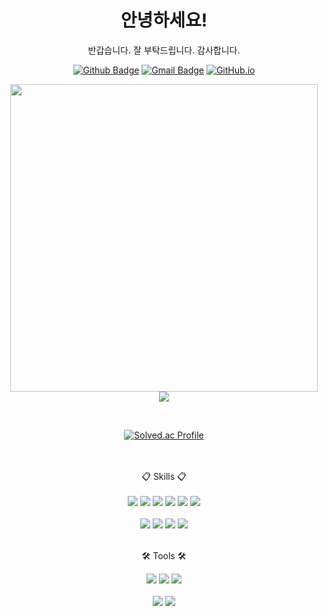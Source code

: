 <div align="center">

  # 안녕하세요!
	
   반갑습니다. 잘 부탁드립니다. 감사합니다.
  
[![Github Badge](https://img.shields.io/badge/-Seho0218-grey?style=flat&logo=github&logoColor=white&link=https://github.com/Seho0218/)](https://www.github.com/Seho0218/) 
[![Gmail Badge](https://img.shields.io/badge/-ghdtpgh8913@gmail.com-c14438?style=flat&logo=Gmail&logoColor=white&link=mailto:ghdtpgh8913@gmail.com)](mailto:ghdtphg8913@gmail.com)
[![GitHub.io](https://img.shields.io/badge/TSTORY-orange?style=flat&logoColor=white)](https://seho0218.tistory.com/)



<img src="https://github-readme-stats.vercel.app/api?username=Seho0218&hide=stars&show_icons=true&count_private=true&line_height=24" style="width: 492px"> <img src="https://github-readme-stats.vercel.app/api/top-langs/?username=Seho0218&layout=compact&langs_count=6">

<br>

[![Solved.ac Profile](http://mazassumnida.wtf/api/v2/generate_badge?boj=ghdtpgh8913)](https://solved.ac/ghdtpgh8913)

</div>
<br><br>

<div align="center">
  📋 Skills 📋
</div>
<br/>
<div align="center">
	<img src="https://img.shields.io/badge/Java-007396?style=flat&logo=Conda-Forge&logoColor=white" />
	<img src="https://img.shields.io/badge/Spring-6DB33F?style=flat&logo=Spring&logoColor=white" />
	<img src="https://img.shields.io/badge/Mybatis-000000?style=flat&logo=Fluentd&logoColor=white" />
	<img src="https://img.shields.io/badge/Hibernate-2C2255?style=flat&logo=Hibernate&logoColor=white">
	<img src="https://img.shields.io/badge/MySQL-4479A1?style=flat&logo=MySQL&logoColor=white" />
	<img src="https://img.shields.io/badge/Tomcat-F8DC75?style=flat&logo=ApacheTomcat&logoColor=white" />
<br><br>
	<img src="https://img.shields.io/badge/HTML5-E34F26?style=flat&logo=HTML5&logoColor=white" />
	<img src="https://img.shields.io/badge/CSS3-1572B6?style=flat&logo=CSS3&logoColor=white" />
	<img src="https://img.shields.io/badge/JavaScript-F7DF1E?style=flat&logo=JavaScript&logoColor=white" />
	<!--<img src="https://img.shields.io/badge/Bootstrap-7952B3?style=flat&logo=Bootstrap&logoColor=white" />-->
	<img src="https://img.shields.io/badge/jQuery-0769AD?style=flat&logo=jQuery&logoColor=white" />
</div>

<br>
<div align=center>
	<p>🛠 Tools 🛠</p>
</div>
<div align=center>
	<img src="https://img.shields.io/badge/IntelliJ IDEA-0071C5?style=flat&logo=IntelliJ IDEA&logoColor=white" />
	<img src="https://img.shields.io/badge/Visual%20Studio%20Code-007ACC?style=flat&logo=VisualStudioCode&logoColor=white" />
	<img src="https://img.shields.io/badge/Eclipse%20IDE-2C2255?style=flat&logo=EclipseIDE&logoColor=white" />
	<br><br>
	<img src="https://img.shields.io/badge/Git-F05032?style=flat&logo=Git&logoColor=white" />
	<img src="https://img.shields.io/badge/GitHub-181717?style=flat&logo=GitHub&logoColor=white" />
</div>
